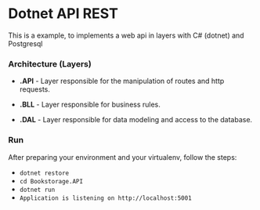 # Dotnet API REST

This is a example, to implements a web api in layers with C# (dotnet) and Postgresql


### Architecture (Layers)

* **.API** - Layer responsible for the manipulation of routes and http requests.

* **.BLL** - Layer responsible for business rules.

* **.DAL** - Layer responsible for data modeling and access to the database.

### Run
After preparing your environment and your virtualenv, follow the steps:

* `dotnet restore`
* `cd Bookstorage.API`
* `dotnet run`
* `Application is listening on http://localhost:5001`
